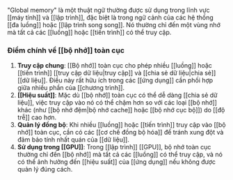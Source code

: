 "Global memory" là một thuật ngữ thường được sử dụng trong lĩnh vực [[máy tính]] và [[lập trình]], đặc biệt là trong ngữ cảnh của các hệ thống [[đa luồng]] hoặc [[lập trình song song]]. Nó thường chỉ đến một vùng nhớ mà tất cả các [[luồng]] hoặc [[tiến trình]] có thể truy cập. 
### Điểm chính về [[bộ nhớ]] toàn cục
1. **Truy cập chung**: [[Bộ nhớ]] toàn cục cho phép nhiều [[luồng]] hoặc [[tiến trình]] [[truy cập dữ liệu|truy cập]] và [[chia sẻ dữ liệu|chia sẻ]] [[dữ liệu]]. Điều này rất hữu ích trong các [[ứng dụng]] cần phối hợp giữa nhiều phần của [[chương trình]].
2. **[[Hiệu suất]]**: Mặc dù [[bộ nhớ]] toàn cục có thể dễ dàng [[chia sẻ dữ liệu]], việc truy cập vào nó có thể chậm hơn so với các loại [[bộ nhớ]] khác (như [[bộ nhớ đệm|bộ nhớ cache]] hoặc [[bộ nhớ cục bộ]]) do [[độ trễ]] cao hơn.
3. **Quản lý đồng bộ**: Khi nhiều [[luồng]] hoặc [[tiến trình]] truy cập vào [[bộ nhớ]] toàn cục, cần có các [[cơ chế đồng bộ hóa]] để tránh xung đột và đảm bảo tính nhất quán của [[dữ liệu]].
4. **Sử dụng trong [[GPU]]**: Trong [[lập trình]] [[GPU]], bộ nhớ toàn cục thường chỉ đến [[bộ nhớ]] mà tất cả các [[luồng]] có thể truy cập, và nó có thể ảnh hưởng đến [[hiệu suất]] của [[ứng dụng]] nếu không được quản lý đúng cách.